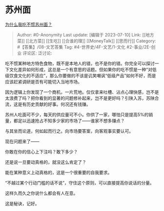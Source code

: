 # 苏州面
[为什么我吃不惯苏州面？](https://www.zhihu.com/question/495902748/answer/2554024526)

> Author: #0-Anonymity
> Last update: [编辑于 2023-07-10]
> Link: [[地方菜]] [[北方菜]] [[生吃]] [[合谁的理]] [[MoneyTalk]] [[思而行]]
> Category: #【答集】/08-文艺答集
> Tag: #4-世界史/4F-文艺/1-文化 #2-事业/2E-创业
> 评论区:
> 泛讨论:

吃不惯某种地方特色食物，既不是本地人的错，也不是你的错。你完全可以探讨一下文化差异如何形成，这总是一个有意思的话题。但如果你的吃不惯是一种“对低级饮食文化的不适应”，那么你要做的不该是讥笑嘲讽“低级产品”如何不好，而是应该赶紧调研是否有可能切入当地市场。

因为逻辑上你发现了一个商机，一片荒地。仅仅拿来吐槽、沾点心理快感，岂不是太浪费了吗？把你看到的显著的问题修补起来，岂不是更好吗？引陕入苏，苏陕合流，这是有历史贡献的好事。何况还有钱赚。

苏州人吃面可不少，每天的供应量可不小。你供了一家，哪怕只是提高5%的销量，都足以迅速抢占不知多少家的市场了——谁家不想多赚点？

与其坐而论道，何如起而行之。向市场要答案，向客观事实要认可。

现在问题来了——

你敢在你的信心上下注吗？敢下多少？

还是说一旦要动真格的，就没这么肯定了？

能在某种意义上动真格的，这是一个很重要的自我要求。

“不越过某个行动门槛的话不说”，守住这个原则，可以直接提高你说话的分量。

这样久而久之你说什么都会有人在意。

这是秘诀，记好。
